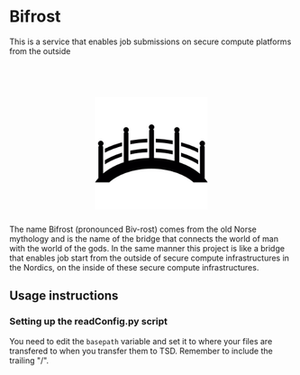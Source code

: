 # Bifrost
This is a service that enables job submissions on secure compute platforms from the outside

<h1 align="center">
  <br>
  <a href="https://github.com/neicnordic/Bifrost"><img src="https://github.com/neicnordic/Bifrost/blob/master/.bifrost-logo.png" alt="Bifrost" width="200"></a>
</h1>

The name Bifrost (pronounced Biv-rost) comes from the old Norse mythology and is the name of the bridge that connects the world of man with the world of the gods. In the same manner this project is like a bridge that enables job start from the outside of secure compute infrastructures in the Nordics, on the inside of these secure compute infrastructures.  

## Usage instructions  
### Setting up the readConfig.py script
You need to edit the `basepath` variable and set it to where your files are transfered to when you transfer them to TSD. Remember to include the trailing "/".
